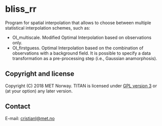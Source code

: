 # bliss_rr

Program for spatial interpolation that allows to choose between multiple statistical interpolation schemes, such as:

* OI_multiscale. Modified Optimal Interpolation based on observations only.
* OI_firstguess. Optimal Interpolation based on the combination of observations with a background field. It is possible to specify a data transformation as a pre-processing step (i.e., Gaussian anamorphosis).


Copyright and license
---------------------
Copyright (C) 2018 MET Norway. TITAN is licensed under [GPL
version 3](https://github.com/metno/TITAN/blob/master/LICENSE) or (at
your option) any later version.

Contact
-------
E-mail: cristianl@met.no
